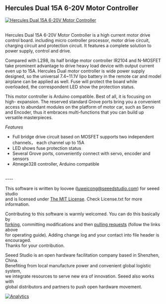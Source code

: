 Hercules Dual 15A 6-20V Motor Controller
---------------------------------------------------------
[![Hercules Dual 15A 6-20V Motor Controller](http://www.seeedstudio.com/depot/images/product/Hercules%20controller.jpg)](http://www.seeedstudio.com/depot/Hercules-Dual-15A-620V-Motor-Controller-p-1515.html?cPath=91_92)



<br>
Hercules Dual 15A 6-20V Motor Controller is a high current motor drive control board. including micro controller processor, motor drive circuit, charging circuit and protection circuit. It features a complete solution to power supply, control and drive.
 
Compared with L298, its half bridge motor controller IR2104 and N-MOSFET take prominent advantage to drive heavy load device with output current even up to 15A. Hercules Dual motor controller is wide power supply designed, so the universal 7.4~11.1V lipo battery in the remote car and model airplane can be applied as well. Fuse will protect the board while overloaded, the correspondent LED show the protection status.
 
This motor controller is Arduino compatible. Best of all, it is focusing on high- expansion. The reserved standard Grove ports bring you a convenient access to abundant modules on the platform of motor car, such as Servo and Encoder, thus it embraces multi-functions that you can build up versatile masterpieces.

*Features*

- Full bridge drive circuit based on MOSFET supports two independent channels， each channel up to 15A
- LED shows fuse protection status
- Several Grove ports, conveniently connect with servo, encoder and sensors
- Atmege328 controller, Arduino compatible

<br>
----

This software is written by loovee ([luweicong@seeedstudio.com](luweicong@seeedstudio.com "luweicong@seeedstudio.com")) for seeed studio<br>
and is licensed under [The MIT License](http://opensource.org/licenses/mit-license.php). Check License.txt for more information.<br>

Contributing to this software is warmly welcomed. You can do this basically by<br>
[forking](https://help.github.com/articles/fork-a-repo), committing modifications and then [pulling requests](https://help.github.com/articles/using-pull-requests) (follow the links above<br>
for operating guide). Adding change log and your contact into file header is encouraged.<br>
Thanks for your contribution.

Seeed Studio is an open hardware facilitation company based in Shenzhen, China. <br>
Benefiting from local manufacture power and convenient global logistic system, <br>
we integrate resources to serve new era of innovation. Seeed also works with <br>
global distributors and partners to push open hardware movement.<br>




[![Analytics](https://ga-beacon.appspot.com/UA-46589105-3/CAN_BUS_Shield)](https://github.com/igrigorik/ga-beacon)

